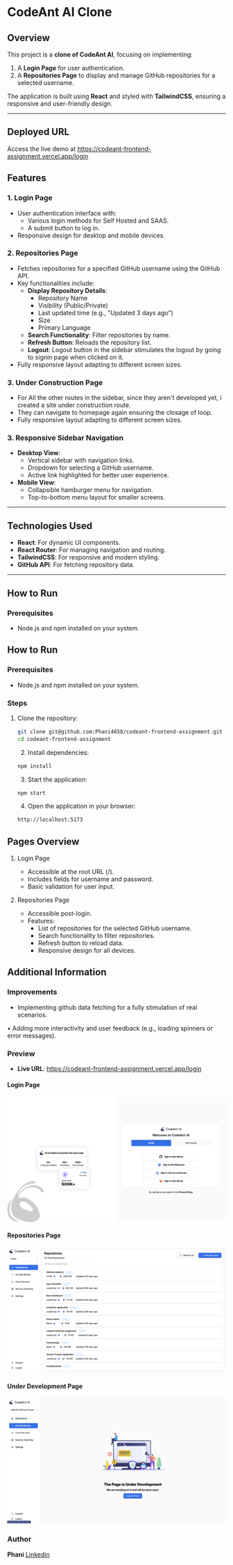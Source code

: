# CodeAnt AI Clone

## Overview

This project is a **clone of CodeAnt AI**, focusing on implementing:

1. A **Login Page** for user authentication.
2. A **Repositories Page** to display and manage GitHub repositories for a selected username.

The application is built using **React** and styled with **TailwindCSS**, ensuring a responsive and user-friendly design.

---

## Deployed URL

Access the live demo at https://codeant-frontend-assignment.vercel.app/login

## Features

### 1. **Login Page**

- User authentication interface with:
  - Various login methods for Self Hosted and SAAS.
  - A submit button to log in.
- Responsive design for desktop and mobile devices.

### 2. **Repositories Page**

- Fetches repositories for a specified GitHub username using the GitHub API.
- Key functionalities include:
  - **Display Repository Details**:
    - Repository Name
    - Visibility (Public/Private)
    - Last updated time (e.g., "Updated 3 days ago")
    - Size
    - Primary Language
  - **Search Functionality**: Filter repositories by name.
  - **Refresh Button**: Reloads the repository list.
  - **Logout**: Logout button in the sidebar stimulates the logout by going to signin page when clicked on it.
- Fully responsive layout adapting to different screen sizes.

### 3. **Under Construction Page**

- For All the other routes in the sidebar, since they aren't developed yet, i created a site under construction route.
- They can navigate to homepage again ensuring the closage of loop.
- Fully responsive layout adapting to different screen sizes.

### 3. **Responsive Sidebar Navigation**

- **Desktop View**:
  - Vertical sidebar with navigation links.
  - Dropdown for selecting a GitHub username.
  - Active link highlighted for better user experience.
- **Mobile View**:
  - Collapsible hamburger menu for navigation.
  - Top-to-bottom menu layout for smaller screens.

---

## Technologies Used

- **React**: For dynamic UI components.
- **React Router**: For managing navigation and routing.
- **TailwindCSS**: For responsive and modern styling.
- **GitHub API**: For fetching repository data.

---

## How to Run

### Prerequisites

- Node.js and npm installed on your system.

## How to Run

### Prerequisites

- Node.js and npm installed on your system.

### Steps

1. Clone the repository:

   ```bash
   git clone git@github.com:Phani4658/codeant-frontend-assignment.git
   cd codeant-frontend-assignment
   ```

   2. Install dependencies:

   ```bash
   npm install
   ```

   3. Start the application:

   ```bash
   npm start
   ```

   4. Open the application in your browser:

   ```bash
   http://localhost:5173
   ```

## Pages Overview

1. Login Page

   - Accessible at the root URL (/).
   - Includes fields for username and password.
   - Basic validation for user input.

2. Repositories Page
   - Accessible post-login.
   - Features:
     - List of repositories for the selected GitHub username.
     - Search functionality to filter repositories.
     - Refresh button to reload data.
     - Responsive design for all devices.

## Additional Information

### Improvements

- Implementing github data fetching for a fully stimulation of real scenarios.

• Adding more interactivity and user feedback (e.g., loading spinners or error messages).

### Preview

- **Live URL**: https://codeant-frontend-assignment.vercel.app/login

#### Login Page

![/public/icons/login.png](./public/output/login.png)

#### Repositories Page

![Repositories Page Screenshot](/public/output/repos.png)

#### Under Development Page

![Under Development Page Screenshot](/public/output/under_dev.png)

### Author
**Phani**
[Linkedin](https://linkedin.com/in/phani-cse)
